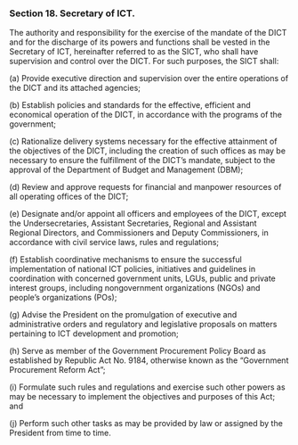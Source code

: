 ### Section 18. Secretary of ICT.

The authority and responsibility for the exercise of the mandate of the DICT and for the discharge of its powers and functions shall be vested
in the Secretary of ICT, hereinafter referred to as the SICT, who shall have supervision and control over the DICT. For such purposes, the SICT shall:

(a) Provide executive direction and supervision over the entire operations of the DICT and its attached agencies;

(b) Establish policies and standards for the effective, efficient and economical operation of the DICT, in accordance with the programs of the government;

(c) Rationalize delivery systems necessary for the effective attainment of the objectives of the DICT, including the creation of such offices as may be
necessary to ensure the fulfillment of the DICT’s mandate, subject to the approval of the Department of Budget and Management (DBM);

(d) Review and approve requests for financial and manpower resources of all operating offices of the DICT;

(e) Designate and/or appoint all officers and employees of the DICT, except the Undersecretaries, Assistant Secretaries, Regional and Assistant Regional
Directors, and Commissioners and Deputy Commissioners, in accordance with civil service laws, rules and regulations;

(f) Establish coordinative mechanisms to ensure the successful implementation of national ICT policies, initiatives and guidelines in coordination with
concerned government units, LGUs, public and private interest groups, including nongovernment organizations (NGOs) and people’s organizations (POs);

(g) Advise the President on the promulgation of executive and administrative orders and regulatory and legislative proposals on matters pertaining to ICT
development and promotion;

(h) Serve as member of the Government Procurement Policy Board as established by Republic Act No. 9184, otherwise known as the “Government Procurement
Reform Act”;

(i) Formulate such rules and regulations and exercise such other powers as may be necessary to implement the objectives and purposes of this Act; and

(j) Perform such other tasks as may be provided by law or assigned by the President from time to time.
